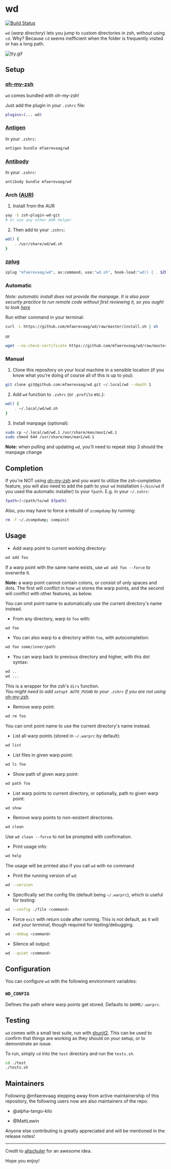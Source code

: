 # wd

[![Build Status](https://travis-ci.org/mfaerevaag/wd.png?branch=master)](https://travis-ci.org/mfaerevaag/wd)

`wd` (*warp directory*) lets you jump to custom directories in zsh, without using `cd`.
Why?
Because `cd` seems inefficient when the folder is frequently visited or has a long path.

![tty.gif](https://raw.githubusercontent.com/mfaerevaag/wd/master/tty.gif)

## Setup

### [oh-my-zsh](https://github.com/ohmyzsh/ohmyzsh)

`wd` comes bundled with oh-my-zsh!

Just add the plugin in your `.zshrc` file:

```zsh
plugins=(... wd)
```

### [Antigen](https://github.com/zsh-users/antigen)

In your `.zshrc`:

```zsh
antigen bundle mfaerevaag/wd
```

### [Antibody](https://github.com/getantibody/antibody)

In your `.zshrc`:

```zsh
antibody bundle mfaerevaag/wd
```

### Arch ([AUR](https://aur.archlinux.org/packages/zsh-plugin-wd-git/))

1. Install from the AUR

```zsh
yay -S zsh-plugin-wd-git
# or use any other AUR helper
```

2. Then add to your `.zshrc`:

```zsh
wd() {
    . /usr/share/wd/wd.sh
}
```

### [zplug](https://github.com/zplug/zplug)

```zsh
zplug "mfaerevaag/wd", as:command, use:"wd.sh", hook-load:"wd() { . $ZPLUG_REPOS/mfaerevaag/wd/wd.sh }"
```

### Automatic

_Note: automatic install does not provide the manpage. It is also poor security practice to run remote code without first reviewing it, so you ought to look [here](https://github.com/mfaerevaag/wd/blob/master/install.sh)_

Run either command in your terminal:

```zsh
curl -L https://github.com/mfaerevaag/wd/raw/master/install.sh | sh
```

or

```zsh
wget --no-check-certificate https://github.com/mfaerevaag/wd/raw/master/install.sh -O - | sh
```

### Manual

1. Clone this repository on your local machine in a sensible location (if you know what you're doing of course all of this is up to you):

```zsh
git clone git@github.com:mfaerevaag/wd.git ~/.local/wd --depth 1
```

2. Add `wd` function to `.zshrc` (or `.profile` etc.):

```zsh
wd() {
    . ~/.local/wd/wd.sh
}
```

3. Install manpage (optional):

```zsh
sudo cp ~/.local/wd/wd.1 /usr/share/man/man1/wd.1
sudo chmod 644 /usr/share/man/man1/wd.1
```

**Note:** when pulling and updating `wd`, you'll need to repeat step 3 should the manpage change

## Completion

If you're NOT using [oh-my-zsh](https://github.com/robbyrussell/oh-my-zsh) and you want to utilize the zsh-completion feature, you will also need to add the path to your `wd` installation (`~/bin/wd` if you used the automatic installer) to your `fpath`.
E.g. in your `~/.zshrc`:

```zsh
fpath=(~/path/to/wd $fpath)
```

Also, you may have to force a rebuild of `zcompdump` by running:

```zsh
rm -f ~/.zcompdump; compinit
```

## Usage

* Add warp point to current working directory:

```zsh
wd add foo
```

If a warp point with the same name exists, use `wd add foo --force` to overwrite it.

**Note:** a warp point cannot contain colons, or consist of only spaces and dots.
The first will conflict in how `wd` stores the warp points, and the second will conflict with other features, as below.

You can omit point name to automatically use the current directory's name instead.

* From any directory, warp to `foo` with:

```zsh
wd foo
```

* You can also warp to a directory within `foo`, with autocompletion:

```zsh
wd foo some/inner/path
```

* You can warp back to previous directory and higher, with this dot syntax:

```zsh
wd ..
wd ...
```

This is a wrapper for the zsh's `dirs` function.  
_You might need to add `setopt AUTO_PUSHD` to your `.zshrc` if you are not using [oh-my-zsh](https://github.com/ohmyzsh/ohmyzsh)._

* Remove warp point:

```zsh
wd rm foo
```

You can omit point name to use the current directory's name instead.

* List all warp points (stored in `~/.warprc` by default):

```zsh
wd list
```

* List files in given warp point:

```zsh
wd ls foo
```

* Show path of given warp point:

```zsh
wd path foo
```

* List warp points to current directory, or optionally, path to given warp point:

```zsh
wd show
```

* Remove warp points to non-existent directories.

```zsh
wd clean
```

Use `wd clean --force` to not be prompted with confirmation.

* Print usage info:

```zsh
wd help
```

The usage will be printed also if you call `wd` with no command

* Print the running version of `wd`:

```zsh
wd --version
```

* Specifically set the config file (default being `~/.warprc`), which is useful for testing:

```zsh
wd --config ./file <command>
```

* Force `exit` with return code after running. This is not default, as it will *exit your terminal*, though required for testing/debugging.

```zsh
wd --debug <command>
```

* Silence all output:

```zsh
wd --quiet <command>
```

## Configuration

You can configure `wd` with the following environment variables:

### `WD_CONFIG`

Defines the path where warp points get stored. Defaults to `$HOME/.warprc`.

## Testing

`wd` comes with a small test suite, run with [shunit2](https://github.com/kward/shunit2). This can be used to confirm that things are working as they should on your setup, or to demonstrate an issue.

To run, simply `cd` into the `test` directory and run the `tests.sh`.

```zsh
cd ./test
./tests.sh
```

## Maintainers

Following @mfaerevaag stepping away from active maintainership of this repository, the following users now are also maintainers of the repo:

* @alpha-tango-kilo

* @MattLewin

Anyone else contributing is greatly appreciated and will be mentioned in the release notes!

---

Credit to [altschuler](https://github.com/altschuler) for an awesome idea.

Hope you enjoy!
